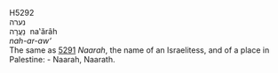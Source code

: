 <body>
  <p>H5292<br>  נערה  <br> נַעֲרָה  ‎  na‛ărâh  <br><i>nah-ar-aw‘ </i><br>The same as <a href="h5291.htm">5291</a>  <i>Naarah</i>, the name of an Israelitess, and of a place in Palestine: - Naarah, Naarath.<br></p>
 </body>